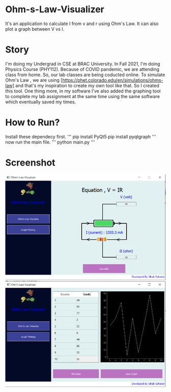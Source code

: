 # Ohm-s-Law-Visualizer
It's an application to calculate I from v and r using Ohm's Law. It can also plot a graph between V vs I. 

# Story
I'm doing my Undergrad in CSE at BRAC University. In Fall 2021, I'm doing Physics Course (PHY112). Because of COVID pandemic, we are attending class from home. So, our lab classes are being coducted online. To simulate Ohm's Law , we are using [https://phet.colorado.edu/en/simulations/ohms-law] and that's my inspiration to create my own tool like that. So I created this tool. One thing more, in my software I've also added the graphing tool to complete my lab assignment at the same time using the same software which eventually saved my times. 

# How to Run?
Install these dependecy first. 
'''
pip install PyQt5
pip install pyqtgraph
'''
now run the main file.
'''
python main.py
'''

# Screenshot
<img src="ss/1.png">
<img src="ss/2.png">
